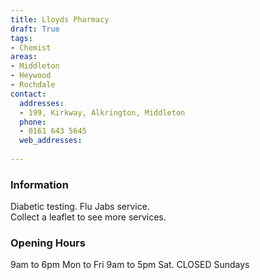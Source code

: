 ```yaml
---
title: Lloyds Pharmacy
draft: True
tags:
- Chemist
areas:
- Middleton
- Heywood
- Rochdale
contact:
  addresses:
  - 199, Kirkway, Alkrington, Middleton
  phone:
  - 0161 643 5645
  web_addresses:
  
---
```


### Information
Diabetic testing.  Flu Jabs service.    
Collect a leaflet to see more services.


### Opening Hours
9am to 6pm Mon to Fri
9am to 5pm Sat.  CLOSED Sundays